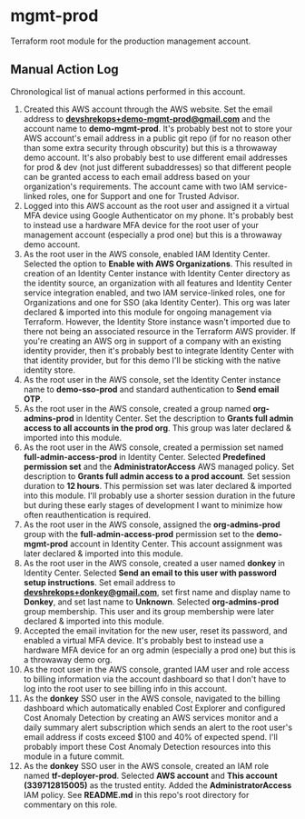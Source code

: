 # mgmt-prod

Terraform root module for the production management account.

## Manual Action Log

Chronological list of manual actions performed in this account.

1. Created this AWS account through the AWS website. Set the email address to **devshrekops+demo-mgmt-prod@gmail.com** and the account name to **demo-mgmt-prod**. It's probably best not to store your AWS account's email address in a public git repo (if for no reason other than some extra security through obscurity) but this is a throwaway demo account. It's also probably best to use different email addresses for prod & dev (not just different subaddresses) so that different people can be granted access to each email address based on your organization's requirements. The account came with two IAM service-linked roles, one for Support and one for Trusted Advisor.
2. Logged into this AWS account as the root user and assigned it a virtual MFA device using Google Authenticator on my phone. It's probably best to instead use a hardware MFA device for the root user of your management account (especially a prod one) but this is a throwaway demo account.
3. As the root user in the AWS console, enabled IAM Identity Center. Selected the option to **Enable with AWS Organizations**. This resulted in creation of an Identity Center instance with Identity Center directory as the identity source, an organization with all features and Identity Center service integration enabled, and two IAM service-linked roles, one for Organizations and one for SSO (aka Identity Center). This org was later declared & imported into this module for ongoing management via Terraform. However, the Identity Store instance wasn't imported due to there not being an associated resource in the Terraform AWS provider. If you're creating an AWS org in support of a company with an existing identity provider, then it's probably best to integrate Identity Center with that identity provider, but for this demo I'll be sticking with the native identity store.
4. As the root user in the AWS console, set the Identity Center instance name to **demo-sso-prod** and standard authentication to **Send email OTP**.
5. As the root user in the AWS console, created a group named **org-admins-prod** in Identity Center. Set the description to **Grants full admin access to all accounts in the prod org**. This group was later declared & imported into this module.
6. As the root user in the AWS console, created a permission set named **full-admin-access-prod** in Identity Center. Selected **Predefined permission set** and the **AdministratorAccess** AWS managed policy. Set description to **Grants full admin access to a prod account**. Set session duration to **12 hours**. This permission set was later declared & imported into this module. I'll probably use a shorter session duration in the future but during these early stages of development I want to minimize how often reauthentication is required.
7. As the root user in the AWS console, assigned the **org-admins-prod** group with the **full-admin-access-prod** permission set to the **demo-mgmt-prod** account in Identity Center. This account assignment was later declared & imported into this module.
8. As the root user in the AWS console, created a user named **donkey** in Identity Center. Selected **Send an email to this user with password setup instructions**. Set email address to **devshrekops+donkey@gmail.com**, set first name and display name to **Donkey**, and set last name to **Unknown**. Selected **org-admins-prod** group membership. This user and its group membership were later declared & imported into this module.
9. Accepted the email invitation for the new user, reset its password, and enabled a virtual MFA device. It's probably best to instead use a hardware MFA device for an org admin (especially a prod one) but this is a throwaway demo org.
10. As the root user in the AWS console, granted IAM user and role access to billing information via the account dashboard so that I don't have to log into the root user to see billing info in this account.
11. As the **donkey** SSO user in the AWS console, navigated to the billing dashboard which automatically enabled Cost Explorer and configured Cost Anomaly Detection by creating an AWS services monitor and a daily summary alert subscription which sends an alert to the root user's email address if costs exceed $100 and 40% of expected spend. I'll probably import these Cost Anomaly Detection resources into this module in a future commit.
12. As the **donkey** SSO user in the AWS console, created an IAM role named **tf-deployer-prod**. Selected **AWS account** and **This account (339712815005)** as the trusted entity. Added the **AdministratorAccess** IAM policy. See **README.md** in this repo's root directory for commentary on this role.
